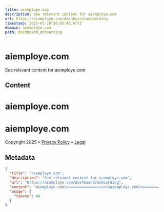 ```yaml
---
title: aiemploye.com
description: See relevant content for aiemploye.com
url: https://aiemploye.com/dashboard/onboarding
timestamp: 2025-01-20T16:05:45.677Z
domain: aiemploye.com
path: dashboard_onboarding
---
```


# aiemploye.com


See relevant content for aiemploye.com


## Content

aiemploye.com
===============

aiemploye.com
=============

Copyright 2025 • [Privacy Policy](https://aiemploye.com/privacy) • [Legal](https://aiemploye.com/legal)

## Metadata

```json
{
  "title": "aiemploye.com",
  "description": "See relevant content for aiemploye.com",
  "url": "https://aiemploye.com/dashboard/onboarding",
  "content": "aiemploye.com\n===============\n\naiemploye.com\n=============\n\nCopyright 2025 • [Privacy Policy](https://aiemploye.com/privacy) • [Legal](https://aiemploye.com/legal)",
  "usage": {
    "tokens": 44
  }
}
```
